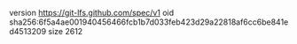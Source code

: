 version https://git-lfs.github.com/spec/v1
oid sha256:6f5a4ae001940456466fcb1b7d033feb423d29a22818af6cc6be841ed4513209
size 2612
